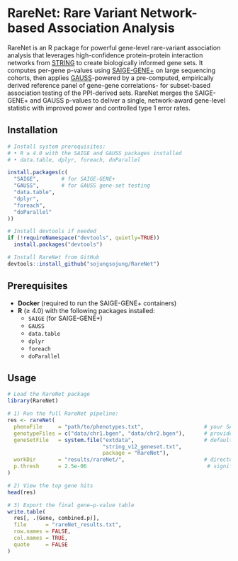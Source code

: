 # RareNet: Rare Variant Network-based Association Analysis

RareNet is an R package for powerful gene-level rare-variant association analysis that leverages high-confidence protein-protein interaction networks from [STRING](https://string-db.org/) to create biologically informed gene sets. It computes per-gene p-values using [SAIGE-GENE+](https://github.com/weizhouUMICH/SAIGE) on large sequencing cohorts, then applies [GAUSS](https://github.com/diptavo/GAUSS)-powered by a pre-computed, empirically derived reference panel of gene-gene correlations- for subset-based association testing of the PPI-derived sets. RareNet merges the SAIGE-GENE+ and GAUSS p-values to deliver a single, network-award gene-level statistic with improved power and controlled type 1 error rates. 


## Installation

```r
# Install system prerequisites:
# • R ≥ 4.0 with the SAIGE and GAUSS packages installed
# • data.table, dplyr, foreach, doParallel

install.packages(c(
  "SAIGE",       # for SAIGE-GENE+
  "GAUSS",       # for GAUSS gene-set testing
  "data.table", 
  "dplyr", 
  "foreach", 
  "doParallel"
))

# Install devtools if needed
if (!requireNamespace("devtools", quietly=TRUE))
  install.packages("devtools")

# Install RareNet from GitHub
devtools::install_github("sojungsojung/RareNet")
```

## Prerequisites

- **Docker** (required to run the SAIGE-GENE+ containers)  
- **R** (≥ 4.0) with the following packages installed:
  - `SAIGE` (for SAIGE-GENE+)  
  - `GAUSS`  
  - `data.table`  
  - `dplyr`  
  - `foreach`  
  - `doParallel`  

## Usage

```r
# Load the RareNet package
library(RareNet)

# 1) Run the full RareNet pipeline:
res <- rareNet(
  phenoFile     = "path/to/phenotypes.txt",                   # your SAIGE phenotype file
  genotypeFiles = c("data/chr1.bgen", "data/chr2.bgen"),      # provide your genotype files
  geneSetFile   = system.file("extdata",                      # default STRING v12 gene set
                              "string_v12_geneset.txt",
                              package = "RareNet"),
  workDir       = "results/rareNet/",                         # directory for intermediate outputs
  p.thresh      = 2.5e-06                                      # significance threshold
)

# 2) View the top gene hits
head(res)

# 3) Export the final gene–p-value table
write.table(
  res[, .(Gene, combined.p)],
  file      = "rareNet_results.txt",
  row.names = FALSE,
  col.names = TRUE,
  quote     = FALSE
)
```
